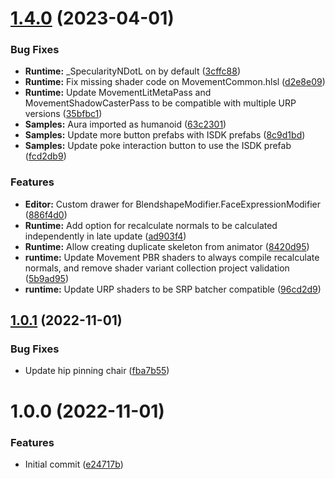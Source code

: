 # [1.4.0](https://github.com/oculus-samples/Unity-Movement/compare/v1.3.3...v1.4.0) (2023-04-01)


### Bug Fixes

* **Runtime:** _SpecularityNDotL on by default ([3cffc88](https://github.com/oculus-samples/Unity-Movement/commit/3cffc880280119be18db93c5014a3daf32469f42))
* **Runtime:** Fix missing shader code on MovementCommon.hlsl ([d2e8e09](https://github.com/oculus-samples/Unity-Movement/commit/d2e8e09b238b1f3bd489e225c9cf34e8f1d7ac42))
* **Runtime:** Update MovementLitMetaPass and MovementShadowCasterPass to be compatible with multiple URP versions ([35bfbc1](https://github.com/oculus-samples/Unity-Movement/commit/35bfbc17ab993dbf551aa383fa9e263efe050188))
* **Samples:** Aura imported as humanoid ([63c2301](https://github.com/oculus-samples/Unity-Movement/commit/63c2301c16e6b30575df65b0fb05366515d70996))
* **Samples:** Update more button prefabs with ISDK prefabs ([8c9d1bd](https://github.com/oculus-samples/Unity-Movement/commit/8c9d1bd40b32111c60bb5299b0218d802c6b22ff))
* **Samples:** Update poke interaction button to use the ISDK prefab ([fcd2db9](https://github.com/oculus-samples/Unity-Movement/commit/fcd2db93af6bfcc91f6a69b10ffdf4d6cf423883))


### Features

* **Editor:** Custom drawer for BlendshapeModifier.FaceExpressionModifier ([886f4d0](https://github.com/oculus-samples/Unity-Movement/commit/886f4d07387ba60c3133670ad59996a753bc9df8))
* **Runtime:** Add option for recalculate normals to be calculated independently in late update ([ad903f4](https://github.com/oculus-samples/Unity-Movement/commit/ad903f4bd65401729379a76dfe7247b3bae0e721))
* **Runtime:** Allow creating duplicate skeleton from animator ([8420d95](https://github.com/oculus-samples/Unity-Movement/commit/8420d958190b39a396b662c77df0f27557504567))
* **runtime:** Update Movement PBR shaders to always compile recalculate normals, and remove shader variant collection project validation ([5b9ad95](https://github.com/oculus-samples/Unity-Movement/commit/5b9ad95e22d2ea785ff4c6e0be371c7c3b31d71b))
* **runtime:** Update URP shaders to be SRP batcher compatible ([96cd2d9](https://github.com/oculus-samples/Unity-Movement/commit/96cd2d901739437baa67bf2efa12ae18596dcbff))

## [1.0.1](https://github.com/oculus-samples/Unity-Movement/compare/v1.0.0...v1.0.1) (2022-11-01)


### Bug Fixes

* Update hip pinning chair ([fba7b55](https://github.com/oculus-samples/Unity-Movement/commit/fba7b55784f97cf8e07a87954494153be217adab))

# 1.0.0 (2022-11-01)


### Features

* Initial commit ([e24717b](https://github.com/oculus-samples/Unity-Movement/commit/e24717b34ded22112bc94bd079b79c6745e6127c))
